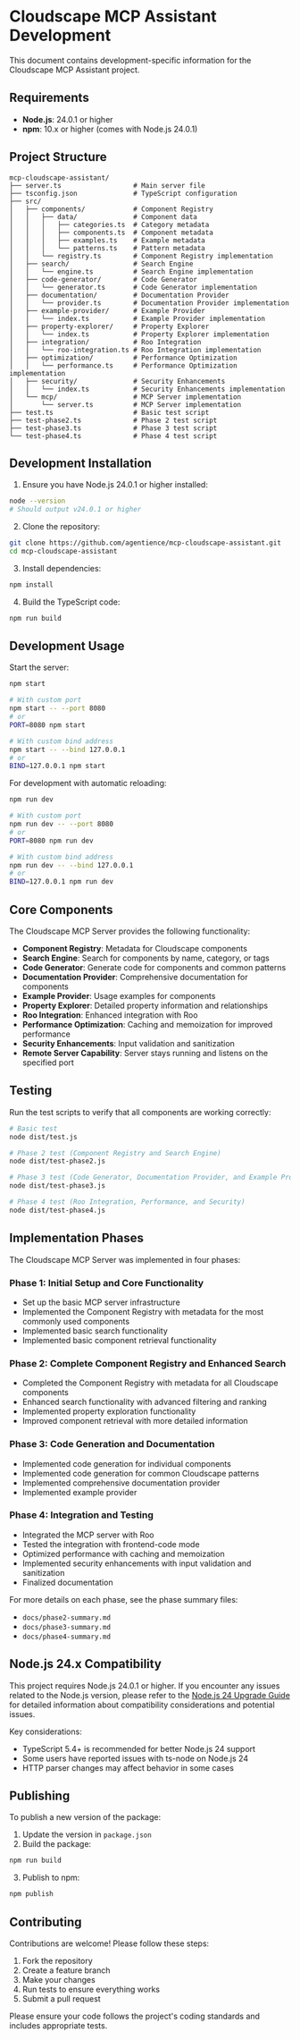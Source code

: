 # Cloudscape MCP Assistant Development

This document contains development-specific information for the Cloudscape MCP Assistant project.

## Requirements

- **Node.js**: 24.0.1 or higher
- **npm**: 10.x or higher (comes with Node.js 24.0.1)

## Project Structure

```
mcp-cloudscape-assistant/
├── server.ts                  # Main server file
├── tsconfig.json              # TypeScript configuration
├── src/
│   ├── components/            # Component Registry
│   │   ├── data/              # Component data
│   │   │   ├── categories.ts  # Category metadata
│   │   │   ├── components.ts  # Component metadata
│   │   │   ├── examples.ts    # Example metadata
│   │   │   └── patterns.ts    # Pattern metadata
│   │   └── registry.ts        # Component Registry implementation
│   ├── search/                # Search Engine
│   │   └── engine.ts          # Search Engine implementation
│   ├── code-generator/        # Code Generator
│   │   └── generator.ts       # Code Generator implementation
│   ├── documentation/         # Documentation Provider
│   │   └── provider.ts        # Documentation Provider implementation
│   ├── example-provider/      # Example Provider
│   │   └── index.ts           # Example Provider implementation
│   ├── property-explorer/     # Property Explorer
│   │   └── index.ts           # Property Explorer implementation
│   ├── integration/           # Roo Integration
│   │   └── roo-integration.ts # Roo Integration implementation
│   ├── optimization/          # Performance Optimization
│   │   └── performance.ts     # Performance Optimization implementation
│   ├── security/              # Security Enhancements
│   │   └── index.ts           # Security Enhancements implementation
│   └── mcp/                   # MCP Server implementation
│       └── server.ts          # MCP Server implementation
├── test.ts                    # Basic test script
├── test-phase2.ts             # Phase 2 test script
├── test-phase3.ts             # Phase 3 test script
└── test-phase4.ts             # Phase 4 test script
```

## Development Installation

1. Ensure you have Node.js 24.0.1 or higher installed:
```bash
node --version
# Should output v24.0.1 or higher
```

2. Clone the repository:
```bash
git clone https://github.com/agentience/mcp-cloudscape-assistant.git
cd mcp-cloudscape-assistant
```

3. Install dependencies:
```bash
npm install
```

4. Build the TypeScript code:
```bash
npm run build
```

## Development Usage

Start the server:
```bash
npm start

# With custom port
npm start -- --port 8080
# or
PORT=8080 npm start

# With custom bind address
npm start -- --bind 127.0.0.1
# or
BIND=127.0.0.1 npm start
```

For development with automatic reloading:
```bash
npm run dev

# With custom port
npm run dev -- --port 8080
# or
PORT=8080 npm run dev

# With custom bind address
npm run dev -- --bind 127.0.0.1
# or
BIND=127.0.0.1 npm run dev
```

## Core Components

The Cloudscape MCP Server provides the following functionality:

- **Component Registry**: Metadata for Cloudscape components
- **Search Engine**: Search for components by name, category, or tags
- **Code Generator**: Generate code for components and common patterns
- **Documentation Provider**: Comprehensive documentation for components
- **Example Provider**: Usage examples for components
- **Property Explorer**: Detailed property information and relationships
- **Roo Integration**: Enhanced integration with Roo
- **Performance Optimization**: Caching and memoization for improved performance
- **Security Enhancements**: Input validation and sanitization
- **Remote Server Capability**: Server stays running and listens on the specified port

## Testing

Run the test scripts to verify that all components are working correctly:

```bash
# Basic test
node dist/test.js

# Phase 2 test (Component Registry and Search Engine)
node dist/test-phase2.js

# Phase 3 test (Code Generator, Documentation Provider, and Example Provider)
node dist/test-phase3.js

# Phase 4 test (Roo Integration, Performance, and Security)
node dist/test-phase4.js
```

## Implementation Phases

The Cloudscape MCP Server was implemented in four phases:

### Phase 1: Initial Setup and Core Functionality

- Set up the basic MCP server infrastructure
- Implemented the Component Registry with metadata for the most commonly used components
- Implemented basic search functionality
- Implemented basic component retrieval functionality

### Phase 2: Complete Component Registry and Enhanced Search

- Completed the Component Registry with metadata for all Cloudscape components
- Enhanced search functionality with advanced filtering and ranking
- Implemented property exploration functionality
- Improved component retrieval with more detailed information

### Phase 3: Code Generation and Documentation

- Implemented code generation for individual components
- Implemented code generation for common Cloudscape patterns
- Implemented comprehensive documentation provider
- Implemented example provider

### Phase 4: Integration and Testing

- Integrated the MCP server with Roo
- Tested the integration with frontend-code mode
- Optimized performance with caching and memoization
- Implemented security enhancements with input validation and sanitization
- Finalized documentation

For more details on each phase, see the phase summary files:
- `docs/phase2-summary.md`
- `docs/phase3-summary.md`
- `docs/phase4-summary.md`

## Node.js 24.x Compatibility

This project requires Node.js 24.0.1 or higher. If you encounter any issues related to the Node.js version, please refer to the [Node.js 24 Upgrade Guide](docs/nodejs-24-upgrade-guide.md) for detailed information about compatibility considerations and potential issues.

Key considerations:
- TypeScript 5.4+ is recommended for better Node.js 24 support
- Some users have reported issues with ts-node on Node.js 24
- HTTP parser changes may affect behavior in some cases

## Publishing

To publish a new version of the package:

1. Update the version in `package.json`
2. Build the package:
```bash
npm run build
```

3. Publish to npm:
```bash
npm publish
```

## Contributing

Contributions are welcome! Please follow these steps:

1. Fork the repository
2. Create a feature branch
3. Make your changes
4. Run tests to ensure everything works
5. Submit a pull request

Please ensure your code follows the project's coding standards and includes appropriate tests.